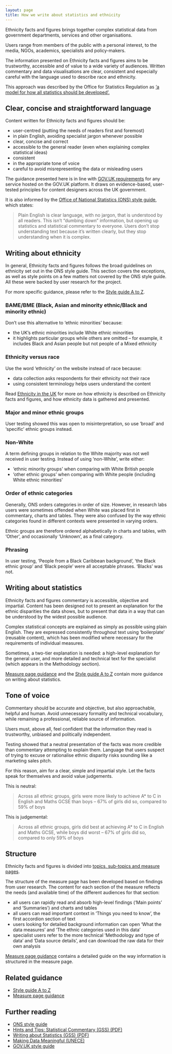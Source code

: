 ```yaml
---
layout: page
title: How we write about statistics and ethnicity
---
```


Ethnicity facts and figures brings together complex statistical data from government departments, services and other organisations.

Users range from members of the public with a personal interest, to the media, NGOs, academics, specialists and policy-makers.

The information presented on Ethnicity facts and figures aims to be trustworthy, accessible and of value to a wide variety of audiences. Written commentary and data visualisations are clear, consistent and especially careful with the language used to describe race and ethnicity.

This approach was described by the Office for Statistics Regulation as [‘a model for how all statistics should be developed’.](https://www.statisticsauthority.gov.uk/ethnicity-facts-and-figures/)

## Clear, concise and straightforward language

Content written for Ethnicity facts and figures should be:

* user-centred (putting the needs of readers first and foremost)
* in plain English, avoiding specialist jargon whenever possible
* clear, concise and correct
* accessible to the general reader (even when explaining complex statistical ideas)
* consistent
* in the appropriate tone of voice
* careful to avoid misrepresenting the data or misleading users

The guidance presented here is in line with [GOV.UK requirements](https://www.gov.uk/guidance/content-design/writing-for-gov-uk) for any service hosted on the GOV.UK platform. It draws on evidence-based, user-tested principles for content designers across the UK government.

It is also informed by the [Office of National Statistics (ONS) style guide](https://style.ons.gov.uk/), which states:

> Plain English is clear language, with no jargon, that is understood by all readers. This isn’t “dumbing down” information, but opening up statistics and statistical commentary to everyone. Users don’t stop understanding text because it’s written clearly, but they stop understanding when it is complex.

## Writing about ethnicity

In general, Ethnicity facts and figures follows the broad guidelines on ethnicity set out in the ONS style guide. This section covers the exceptions, as well as style points on a few matters not covered by the ONS style guide. All these were backed by user research for the project.

For more specific guidance, please refer to the [Style guide A to Z](/a-z).

### BAME/BME (Black, Asian and minority ethnic/Black and minority ethnic)

Don’t use this alternative to ‘ethnic minorities’ because:

* the UK’s ethnic minorities include White ethnic minorities
* it highlights particular groups while others are omitted – for example, it includes Black and Asian people but not people of a Mixed ethnicity

### Ethnicity versus race

Use the word ‘ethnicity’ on the website instead of race because:

* data collection asks respondents for their ethnicity not their race
* using consistent terminology helps users understand the content

Read [Ethnicity in the UK](https://www.ethnicity-facts-figures.service.gov.uk/ethnicity-in-the-uk) for more on how ethnicity is described on Ethnicity facts and figures, and how ethnicity data is gathered and presented.

### Major and minor ethnic groups

User testing showed this was open to misinterpretation, so use ‘broad’ and ‘specific’ ethnic groups instead.

### Non-White

A term defining groups in relation to the White majority was not well received in user testing. Instead of using ‘non-White’, write either:

* ‘ethnic minority groups’ when comparing with White British people
* ‘other ethnic groups’ when comparing with White people (including White ethnic minorities’

### Order of ethnic categories

Generally, ONS orders categories in order of size. However, in research labs users were sometimes offended when White was placed first in commentary, charts and tables. They were also confused by the way ethnic categories found in different contexts were presented in varying orders.

Ethnic groups are therefore ordered alphabetically in charts and tables, with ‘Other’, and occasionally ‘Unknown’, as a final category.

### Phrasing

In user testing, ‘People from a Black Caribbean background’, ‘the Black ethnic group’ and ‘Black people’ were all acceptable phrases. ‘Blacks’ was not.

## Writing about statistics

Ethnicity facts and figures commentary is accessible, objective and impartial. Content has been designed not to present an explanation for the ethnic disparities the data shows, but to present that data in a way that can be understood by the widest possible audience.

Complex statistical concepts are explained as simply as possible using plain English. They are expressed consistently throughout text using ‘boilerplate’ (reusable content), which has been modified where necessary for the requirements of individual measures.

Sometimes, a two-tier explanation is needed: a high-level explanation for the general user, and more detailed and technical text for the specialist (which appears in the Methodology section).

[Measure page guidance](/) and the [Style guide A to Z](/a-z) contain more guidance on writing about statistics.

## Tone of voice
Commentary should be accurate and objective, but also approachable, helpful and human.
Avoid unnecessary formality and technical vocabulary, while remaining a professional, reliable source of information.

Users must, above all, feel confident that the information they read is trustworthy, unbiased and politically independent.

Testing showed that a neutral presentation of the facts was more credible than commentary attempting to explain them. Language that users suspect of trying to excuse or rationalise ethnic disparity risks sounding like a marketing sales pitch.

For this reason, aim for a clear, simple and impartial style. Let the facts speak for themselves and avoid value judgements.

This is neutral:

> Across all ethnic groups, girls were more likely to achieve A* to C in English and Maths GCSE than boys – 67% of girls did so, compared to 59% of boys

This is judgemental:

> Across all ethnic groups, girls did best at achieving A* to C in English and Maths GCSE, while boys did worst – 67% of girls did so, compared to only 59% of boys

## Structure

Ethnicity facts and figures is divided into [topics, sub-topics and measure pages](https://www.ethnicity-facts-figures.service.gov.uk/background).

The structure of the measure page  has been developed based on findings from user research. The content for each section of the measure reflects the needs (and available time) of the different audiences for that section:

* all users can rapidly read and absorb high-level findings (‘Main points’ and ‘Summaries’) and charts and tables
* all users can read important context in ‘Things you need to know’, the first accordion section of text
* users looking for detailed background information can open ‘What the data measures’ and ‘The ethnic categories used in this data’
* specialist users refer to the more technical ‘Methodology and type of data’ and ‘Data source details’, and can download the raw data for their own analysis

[Measure page guidance](/) contains a detailed guide on the way information is structured in the measure page.

## Related guidance

* [Style guide A to Z](./a-z)
* [Measure page guidance](./measure-page)

## Further reading

* [ONS style guide](https://style.ons.gov.uk/)
* [Hints and Tips: Statistical Commentary (GSS) (PDF)](https://gss.civilservice.gov.uk/wp-content/uploads/2012/12/20140303-GPT-Commentary-Hints-and-Tips.pdf)
* [Writing about Statistics (GSS) (PDF)](https://gss.civilservice.gov.uk/wp-content/uploads/2012/12/Writing-About-Statistics-National-Statisticians-Guidance1.pdf)
* [Making Data Meaningful (UNECE)](http://www.unece.org/stats/documents/writing/)
* [GOV.UK style guide](https://www.gov.uk/guidance/style-guide/a-to-z-of-gov-uk-style)









